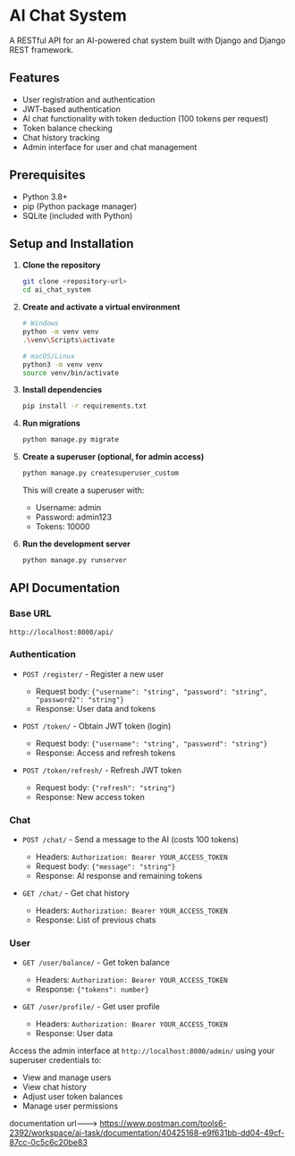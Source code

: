 # AI Chat System

A RESTful API for an AI-powered chat system built with Django and Django REST framework.

## Features

- User registration and authentication
- JWT-based authentication
- AI chat functionality with token deduction (100 tokens per request)
- Token balance checking
- Chat history tracking
- Admin interface for user and chat management

## Prerequisites

- Python 3.8+
- pip (Python package manager)
- SQLite (included with Python)

## Setup and Installation

1. **Clone the repository**
   ```bash
   git clone <repository-url>
   cd ai_chat_system
   ```

2. **Create and activate a virtual environment**
   ```bash
   # Windows
   python -m venv venv
   .\venv\Scripts\activate
   
   # macOS/Linux
   python3 -m venv venv
   source venv/bin/activate
   ```

3. **Install dependencies**
   ```bash
   pip install -r requirements.txt
   ```

4. **Run migrations**
   ```bash
   python manage.py migrate
   ```

5. **Create a superuser (optional, for admin access)**
   ```bash
   python manage.py createsuperuser_custom
   ```
   This will create a superuser with:
   - Username: admin
   - Password: admin123
   - Tokens: 10000

6. **Run the development server**
   ```bash
   python manage.py runserver
   ```

## API Documentation

### Base URL
`http://localhost:8000/api/`

### Authentication
- `POST /register/` - Register a new user
  - Request body: `{"username": "string", "password": "string", "password2": "string"}`
  - Response: User data and tokens

- `POST /token/` - Obtain JWT token (login)
  - Request body: `{"username": "string", "password": "string"}`
  - Response: Access and refresh tokens

- `POST /token/refresh/` - Refresh JWT token
  - Request body: `{"refresh": "string"}`
  - Response: New access token

### Chat
- `POST /chat/` - Send a message to the AI (costs 100 tokens)
  - Headers: `Authorization: Bearer YOUR_ACCESS_TOKEN`
  - Request body: `{"message": "string"}`
  - Response: AI response and remaining tokens

- `GET /chat/` - Get chat history
  - Headers: `Authorization: Bearer YOUR_ACCESS_TOKEN`
  - Response: List of previous chats

### User
- `GET /user/balance/` - Get token balance
  - Headers: `Authorization: Bearer YOUR_ACCESS_TOKEN`
  - Response: `{"tokens": number}`

- `GET /user/profile/` - Get user profile
  - Headers: `Authorization: Bearer YOUR_ACCESS_TOKEN`
  - Response: User data

Access the admin interface at `http://localhost:8000/admin/` using your superuser credentials to:
- View and manage users
- View chat history
- Adjust user token balances
- Manage user permissions

documentation url---> https://www.postman.com/tools6-2392/workspace/ai-task/documentation/40425168-e9f631bb-dd04-49cf-87cc-0c5c6c20be83
